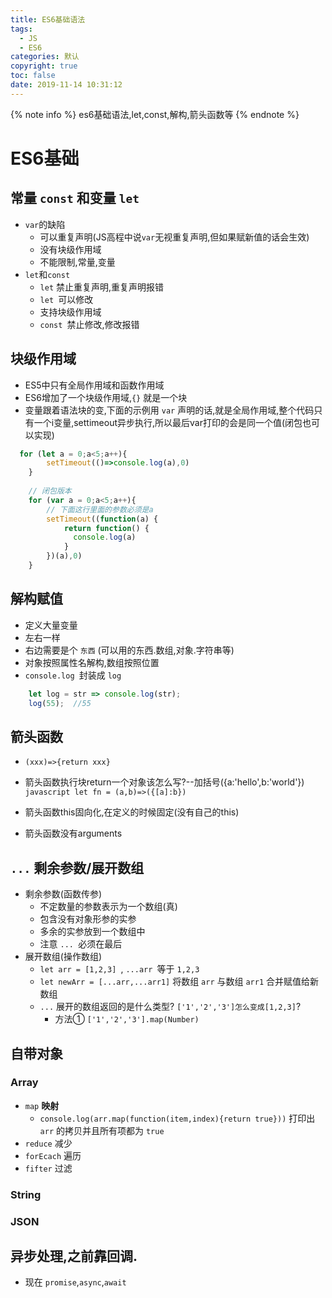 ```yaml
---
title: ES6基础语法
tags:
  - JS
  - ES6
categories: 默认
copyright: true
toc: false
date: 2019-11-14 10:31:12
---
```



{% note info %} es6基础语法,let,const,解构,箭头函数等 {% endnote %}

<!-- more -->

#  ES6基础

## 常量 `const` 和变量 `let` 

- `var`的缺陷
  - 可以重复声明(JS高程中说`var`无视重复声明,但如果赋新值的话会生效)
  - 没有块级作用域
  - 不能限制,常量,变量
- `let`和`const`
  - `let` 禁止重复声明,重复声明报错
  - `let `可以修改
  - 支持块级作用域
  - `const `禁止修改,修改报错

## 块级作用域

- ES5中只有全局作用域和函数作用域
- ES6增加了一个块级作用域,`{}` 就是一个块
- 变量跟着语法块的变,下面的示例用 `var` 声明的话,就是全局作用域,整个代码只有一个i变量,settimeout异步执行,所以最后var打印的会是同一个值(闭包也可以实现)

```javascript
  for (let a = 0;a<5;a++){
        setTimeout(()=>console.log(a),0)
    }
    
    // 闭包版本
    for (var a = 0;a<5;a++){
        // 下面这行里面的参数必须是a
        setTimeout((function(a) {
            return function() {
              console.log(a)
            }
        })(a),0)
    }
```

## 解构赋值

- 定义大量变量
- 左右一样
- 右边需要是个 `东西` (可以用的东西.数组,对象.字符串等)
- 对象按照属性名解构,数组按照位置
- `console.log `封装成 `log`

```javascript
    let log = str => console.log(str);
    log(55);  //55
```


## 箭头函数

- `(xxx)=>{return xxx}`
- 箭头函数执行块return一个对象该怎么写?--加括号({a:'hello',b:'world'})
  ```javascript let fn = (a,b)=>({[a]:b}) ```

- 箭头函数this固向化,在定义的时候固定(没有自己的this)
- 箭头函数没有arguments

## `...` 剩余参数/展开数组

- 剩余参数(函数传参)
  - 不定数量的参数表示为一个数组(真)
  - 包含没有对象形参的实参
  - 多余的实参放到一个数组中
  - 注意 `... `必须在最后
- 展开数组(操作数组)
  - `let arr = [1,2,3] `, `...arr `等于 `1,2,3`
  - `let newArr = [...arr,...arr1]`  将数组 `arr` 与数组 `arr1` 合并赋值给新数组
  - `...` 展开的数组返回的是什么类型?  `['1','2','3']怎么变成[1,2,3]`?
    - 方法① `['1','2','3'].map(Number)`

## 自带对象

### Array

- `map`  **映射**
	- `console.log(arr.map(function(item,index){return true}))`  打印出 `arr` 的拷贝并且所有项都为 `true`
- `reduce`  减少
- `forEcach`  遍历
- `fifter`  过滤

### String
### JSON

## 异步处理,之前靠回调.

- 现在 `promise`,`async`,`await`
